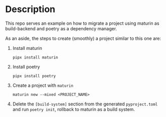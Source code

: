 Description
===========
This repo serves an example on how to migrate a project using maturin as build-backend and poetry as a dependency manager.

As an aside, the steps to create (smoothly) a project similar to this one are:

1. Install maturin

    ```shell
    pipx install maturin
    ```

2. Install poetry

    ```shell
    pipx install poetry
    ```

3. Create a project with `maturin`

    ```shell
    maturin new --mixed <PROJECT_NAME>
    ```

4. Delete the `[build-system]` section from the generated `pyproject.toml` and run `poetry init`, rollback to maturin as a build system.
